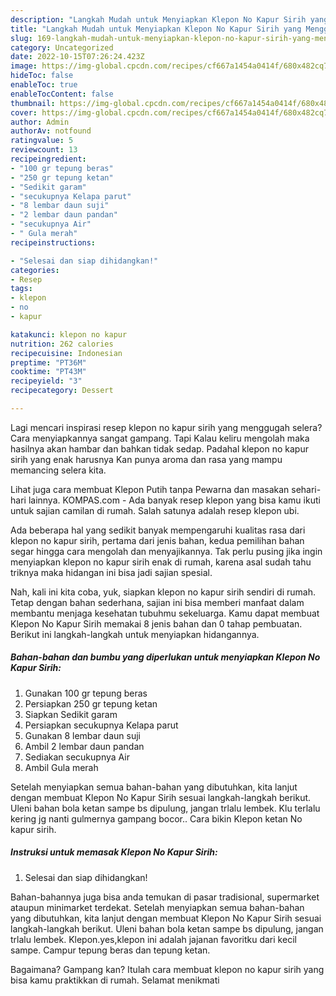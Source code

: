 ```yaml
---
description: "Langkah Mudah untuk Menyiapkan Klepon No Kapur Sirih yang Menggugah Selera, Buat Buka Puasa Lezat"
title: "Langkah Mudah untuk Menyiapkan Klepon No Kapur Sirih yang Menggugah Selera, Buat Buka Puasa Lezat"
slug: 169-langkah-mudah-untuk-menyiapkan-klepon-no-kapur-sirih-yang-menggugah-selera-buat-buka-puasa-lezat
category: Uncategorized
date: 2022-10-15T07:26:24.423Z
image: https://img-global.cpcdn.com/recipes/cf667a1454a0414f/680x482cq70/klepon-no-kapur-sirih-foto-resep-utama.jpg
hideToc: false
enableToc: true
enableTocContent: false
thumbnail: https://img-global.cpcdn.com/recipes/cf667a1454a0414f/680x482cq70/klepon-no-kapur-sirih-foto-resep-utama.jpg
cover: https://img-global.cpcdn.com/recipes/cf667a1454a0414f/680x482cq70/klepon-no-kapur-sirih-foto-resep-utama.jpg
author: Admin
authorAv: notfound
ratingvalue: 5
reviewcount: 13
recipeingredient:
- "100 gr tepung beras"
- "250 gr tepung ketan"
- "Sedikit garam"
- "secukupnya Kelapa parut"
- "8 lembar daun suji"
- "2 lembar daun pandan"
- "secukupnya Air"
- " Gula merah"
recipeinstructions:

- "Selesai dan siap dihidangkan!"
categories:
- Resep
tags:
- klepon
- no
- kapur

katakunci: klepon no kapur 
nutrition: 262 calories
recipecuisine: Indonesian
preptime: "PT36M"
cooktime: "PT43M"
recipeyield: "3"
recipecategory: Dessert

---
```



Lagi mencari inspirasi resep klepon no kapur sirih yang menggugah selera? Cara menyiapkannya sangat gampang. Tapi Kalau keliru mengolah maka hasilnya akan hambar dan bahkan tidak sedap. Padahal klepon no kapur sirih yang enak harusnya Kan punya aroma dan rasa yang mampu memancing selera kita.


Lihat juga cara membuat Klepon Putih tanpa Pewarna dan masakan sehari-hari lainnya. KOMPAS.com - Ada banyak resep klepon yang bisa kamu ikuti untuk sajian camilan di rumah. Salah satunya adalah resep klepon ubi.

Ada beberapa hal yang sedikit banyak mempengaruhi kualitas rasa dari klepon no kapur sirih, pertama dari jenis bahan, kedua pemilihan bahan segar hingga cara mengolah dan menyajikannya. Tak perlu pusing jika ingin menyiapkan klepon no kapur sirih enak di rumah, karena asal sudah tahu triknya maka hidangan ini bisa jadi sajian spesial.


Nah, kali ini kita coba, yuk, siapkan klepon no kapur sirih sendiri di rumah. Tetap dengan bahan sederhana, sajian ini bisa memberi manfaat dalam membantu menjaga kesehatan tubuhmu sekeluarga. Kamu dapat membuat Klepon No Kapur Sirih memakai 8 jenis bahan dan 0 tahap pembuatan. Berikut ini langkah-langkah untuk menyiapkan hidangannya.

<!--inarticleads1-->

##### Bahan-bahan dan bumbu yang diperlukan untuk menyiapkan Klepon No Kapur Sirih:

1. Gunakan 100 gr tepung beras
1. Persiapkan 250 gr tepung ketan
1. Siapkan Sedikit garam
1. Persiapkan secukupnya Kelapa parut
1. Gunakan 8 lembar daun suji
1. Ambil 2 lembar daun pandan
1. Sediakan secukupnya Air
1. Ambil  Gula merah


Setelah menyiapkan semua bahan-bahan yang dibutuhkan, kita lanjut dengan membuat Klepon No Kapur Sirih sesuai langkah-langkah berikut. Uleni bahan bola ketan sampe bs dipulung, jangan trlalu lembek. Klu terlalu kering jg nanti gulmernya gampang bocor.. Cara bikin Klepon ketan No kapur sirih. 

<!--inarticleads2-->

##### Instruksi untuk memasak Klepon No Kapur Sirih:


1. Selesai dan siap dihidangkan!

Bahan-bahannya juga bisa anda temukan di pasar tradisional, supermarket ataupun minimarket terdekat. Setelah menyiapkan semua bahan-bahan yang dibutuhkan, kita lanjut dengan membuat Klepon No Kapur Sirih sesuai langkah-langkah berikut. Uleni bahan bola ketan sampe bs dipulung, jangan trlalu lembek. Klepon.yes,klepon ini adalah jajanan favoritku dari kecil sampe. Campur tepung beras dan tepung ketan. 

Bagaimana? Gampang kan? Itulah cara membuat klepon no kapur sirih yang bisa kamu praktikkan di rumah. Selamat menikmati
